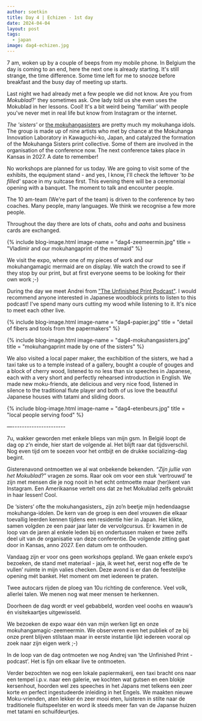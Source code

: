 ```yaml
---
author: soetkin
title: Day 4 | Echizen - 1st day
date: 2024-04-04
layout: post
tags:
  - japan
image: dag4-echizen.jpg
---
```


7 am, woken up by a couple of beeps from my mobile phone. In Belgium the day is coming to an end, here the next one is already starting. It's still strange, the time difference. Some time left for me to snooze before breakfast and the busy day of meeting up starts.

Last night we had already met a few people we did not know. Are you from *Mokublad*?' they sometimes ask. One lady told us she even uses the Mokublad in her lessons. Cool!
It's a bit weird being 'familiar' with people you've never met in real life but know from Instagram or the internet. 

*The 'sisters'* or [the mokuhangasisters](https://mokuhangasisters.com/work) are pretty much my mokuhanga idols. The group is made up of nine artists who met by chance at the Mokuhanga Innovation Laboratory in Kawaguchi-ko, Japan, and  catalyzed the formation of the Mokuhanga Sisters print collective. Some of them are  involved in the organisation of the conference now. 
The next conference takes place in Kansas in 2027. A date to remember!

No workshops are planned for us today. We are going to visit some of the exhibits, the equipment stand - and yes, I know, I'll check the leftover *'to be filled'* space in my suitcase first. 
This evening there will be a ceremonial opening with a banquet. The moment to talk and encounter people.

The 10 am-team (We're part of the team) is driven to the conference by two coaches. Many people, many languages. We think we recognise a few more people.

Throughout the day there are lots of chats, *oohs* and *aahs* and business cards are exchanged.

{% include blog-image.html image-name = "dag4-zeemeermin.jpg"  title = "Vladimir and our mokuhangaprint of the mermaid" %}

We visit the expo, where one of my pieces of work and our mokuhangamagic mermaid are on display. We watch the crowd to see if they stop by our print, but at first everyone seems to be looking for their own work ;-)

During the day we meet Andrei from ["The Unfinished Print Podcast"](https://theunfinishedprint.libsyn.com). I would recommend anyone interested in Japanese woodblock prints to listen to this podcast! I've spend many ours cutting my wood while listening to it. It's nice to meet each other live. 

{% include blog-image.html image-name = "dag4-papier.jpg"  title = "detail of fibers and tools from the papermakers" %}

{% include blog-image.html image-name = "dag4-mokuhangasisters.jpg"  title = "mokuhangaprint made by one of the sisters" %}

We also visited a local paper maker, the exchibition of the sisters, we had a taxi take us to a temple instead of a gallery, bought a couple of gouges and a block of cherry wood, listened to no less than six speeches in Japanese, each with a very short and perfectly rehearsed introduction in English. We made new moku-friends, ate delicious and very nice food, listened in silence to the traditional flute player and both of us love the beautiful Japanese houses with tatami and sliding doors. 

{% include blog-image.html image-name = "dag4-etenbeurs.jpg"  title = "local people serving food" %}









—----------------------


7u, wakker geworden met enkele blieps van mijn gsm. In België loopt de dag op z’n einde, hier start de volgende al. Het blijft raar dat tijdsverschil. Nog even tijd om te soezen voor het ontbijt en de drukke socializing-dag begint.


Gisterenavond ontmoetten we al wat onbekende bekenden. _“Zijn jullie van het Mokublad_?” vragen ze soms. Raar ook om voor een stuk ‘vertrouwd’ te zijn met mensen die je nog nooit in het echt ontmoette maar (her)kent van Instagram. Een Amerikaanse vertelt ons dat ze het Mokublad zelfs gebruikt in haar lessen! Cool.


De ‘sisters’ ofte the mokuhangasisters_ zijn zo’n beetje mijn hedendaagse mokuhanga-idolen. De kern van de groep is een deel vrouwen die elkaar toevallig leerden kennen tijdens een residentie hier in Japan. Het klikte, samen volgden ze een paar jaar later de vervolgcursus. Er kwamen in de loop van de jaren al enkele leden bij en ondertussen maken er twee zelfs deel uit van de organisatie van deze conferentie. De volgende zitting gaat door in Kansas, anno 2027\. Een datum om te onthouden.


Vandaag zijn er voor ons geen workshops gepland. We gaan enkele expo‘s bezoeken, de stand met materiaal - jaja, ik weet het, eerst nog effe de ‘te vullen’ ruimte in mijn valies checken. Deze avond is er dan de feestelijke opening mét banket. Het moment om met iedereen te praten.


Twee autocars rijden de ploeg van 10u richting de conference. Veel volk, allerlei talen. We menen nog wat meer mensen te herkennen.


Doorheen de dag wordt er veel gebabbeld, worden veel ooohs en waauw’s én visitekaartjes uitgewisseld.


We bezoeken de expo waar één van mijn werken ligt en onze mokuhangamagic-zeemeermin. We observeren even het publiek of ze bij onze prent blijven stilstaan maar in eerste instantie lijkt iedereen vooral op zoek naar zijn eigen werk ;-)


In de loop van de dag ontmoeten we nog Andrej van ‘the Unfinished Print - podcast’. Het is fijn om elkaar live te ontmoeten. 


Verder bezochten we nog een lokale papiermakerij, een taxi bracht ons naar een tempel i.p.v. naar een galerie, we kochten wat gutsen en een blokje kersenhout, hoorden wel zes speeches in het Japans met telkens een zeer korte en perfect ingestudeerde inleiding in het Engels. We maakten nieuwe Moku-vrienden, aten lekker én zeer mooi eten, luisteren in stilte naar de traditionele fluitspeelster en word ik steeds meer fan van de Japanse huizen met tatami en schuifdeurtjes. 
